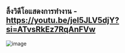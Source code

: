 ## ลิ้งวิดีโอแสดงการทำงาน - https://youtu.be/jeI5JLV5djY?si=ATvsRkEz7RqAnFVw
![image](https://github.com/user-attachments/assets/65161c63-4ee5-4a0d-a8d6-0488e5c99736)
